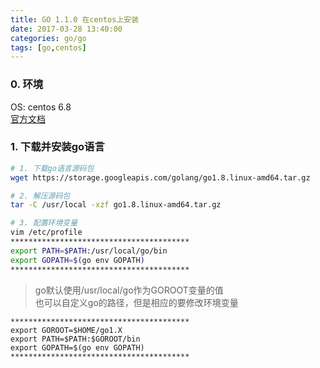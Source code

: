 ```yaml
---
title: GO 1.1.0 在centos上安装
date: 2017-03-28 13:40:00
categories: go/go
tags: [go,centos]
---
```


### 0. 环境
OS: centos 6.8  
[官方文档](https://golang.org/doc/install)

### 1. 下载并安装go语言
``` bash
# 1. 下载go语言源码包
wget https://storage.googleapis.com/golang/go1.8.linux-amd64.tar.gz

# 2. 解压源码包
tar -C /usr/local -xzf go1.8.linux-amd64.tar.gz

# 3. 配置环境变量
vim /etc/profile
****************************************
export PATH=$PATH:/usr/local/go/bin
export GOPATH=$(go env GOPATH)
****************************************
```
> go默认使用/usr/local/go作为GOROOT变量的值  
也可以自定义go的路径，但是相应的要修改环境变量  
```
****************************************
export GOROOT=$HOME/go1.X
export PATH=$PATH:$GOROOT/bin
export GOPATH=$(go env GOPATH)
****************************************
```
